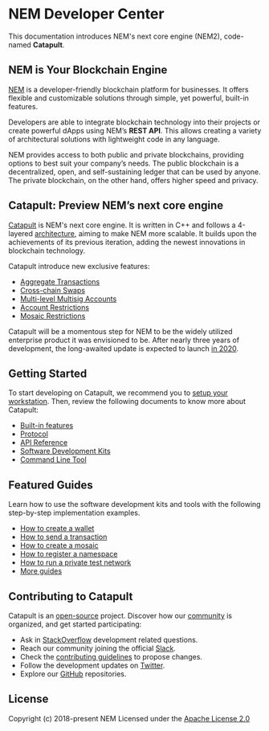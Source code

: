 # NEM Developer Center

This documentation introduces NEM's next core engine (NEM2), code-named **Catapult**.

## NEM is Your Blockchain Engine

[NEM](https://nem.io) is a developer-friendly blockchain platform for businesses. It offers flexible and customizable solutions through simple, yet powerful, built-in features. 

Developers are able to integrate blockchain technology into their projects or create powerful dApps using NEM’s **REST API**. This allows creating a variety of architectural solutions with lightweight code in any language.

NEM provides access to both public and private blockchains, providing options to best suit your company’s needs. The public blockchain is a decentralized, open, and self-sustaining ledger that can be used by anyone. The private blockchain, on the other hand, offers higher speed and privacy.

## Catapult: Preview NEM’s next core engine

[Catapult](https://mijin.io/en/product/#mijin2) is NEM's next core engine. It is written in C++ and follows a 4-layered [architecture](https://nemtech.github.io/concepts/node.html), aiming to make NEM more scalable. It builds upon the achievements of its previous iteration, adding the newest innovations in blockchain technology. 

Catapult introduce new exclusive features:

* [Aggregate Transactions](https://nemtech.github.io/concepts/aggregate-transaction.html)
* [Cross-chain Swaps](https://nemtech.github.io/concepts/cross-chain-swaps.html)
* [Multi-level Multisig Accounts](https://nemtech.github.io/concepts/multisig-account.html#manufacturing-and-supply-chains)
* [Account Restrictions](https://nemtech.github.io/concepts/account-restriction.html)
* [Mosaic Restrictions](https://nemtech.github.io/concepts/mosaic-restriction.html)

Catapult will be a momentous step for NEM to be the widely utilized enterprise product it was envisioned to be. After nearly three years of development, the long-awaited update is expected to launch [in 2020](https://forum.nem.io/t/migration-committee-community-update-4/23847/3).

## Getting Started

To start developing on Catapult, we recommend you to [setup your workstation](https://nemtech.github.io/getting-started/setup-workstation.html). Then, review the following documents to know more about Catapult:

* [Built-in features](https://nemtech.github.io/concepts/account.html)
* [Protocol](https://nemtech.github.io/concepts/cryptography.html)
* [API Reference](https://nemtech.github.io/api.html)
* [Software Development Kits](https://nemtech.github.io/sdk.html)
* [Command Line Tool](https://nemtech.github.io/cli.html)

## Featured Guides

Learn how to use the software development kits and tools with the following step-by-step implementation examples.

* [How to create a wallet](https://nemtech.github.io/guides/account/creating-a-wallet.html)
* [How to send a transaction](https://nemtech.github.io/guides/transfer/sending-a-transfer-transaction.html)
* [How to create a mosaic](https://nemtech.github.io/guides/mosaic/creating-a-mosaic.html)
* [How to register a namespace](https://nemtech.github.io/guides/namespace/registering-a-namespace.html)
* [How to run a private test network](https://nemtech.github.io/guides/network/creating-a-private-test-net.html)
* [More guides](https://nemtech.github.io/guides/category.html)

## Contributing to Catapult

Catapult is an [open-source](https://github.com/nemtech) project. Discover how our [community](https://github.com/nemtech/community/) is organized, and get started participating:

*  Ask in [StackOverflow](https://stackoverflow.com/tags/nem/) development related questions.
*  Reach our community joining the official [Slack](http://slack.nemtech.io/).
*  Check the [contributing guidelines](https://nemtech.github.io/guidelines/suggesting-changes.html) to propose changes.
*  Follow the development updates on [Twitter](https://twitter.com/NEMofficial).
*  Explore our [GitHub](https://github.com/nemtech) repositories.

## License

Copyright (c) 2018-present NEM 
Licensed under the [Apache License 2.0](https://github.com/nemtech/nem2-docs/blob/master/LICENSE)

